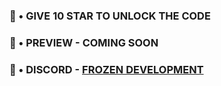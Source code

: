### 🚀 • GIVE 10 STAR TO UNLOCK THE CODE

### 🚀 • PREVIEW - COMING SOON

### 🚀 • DISCORD - [FROZEN DEVELOPMENT](https://discord.com/invite/UQzrfZcr3X)
